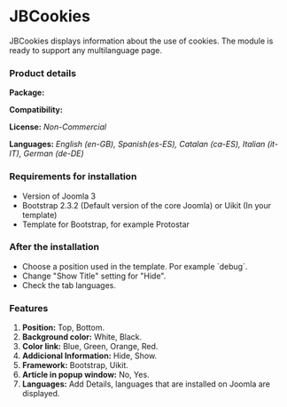 # JBCookies
JBCookies displays information about the use of cookies. The module is ready to support any multilanguage page.

<h3>Product details</h3>
<p><strong>Package:</strong>&nbsp; <img src="http://www.joomball.com/images/template/ext_mod.png" alt=""> <em><br></em></p>
<p><strong>Compatibility:</strong> <em><img src="http://www.joomball.com/images/template/extension/icon/compat_30.png" alt=""></em></p>
<p><strong>License:</strong> <em>Non-Commercial</em></p>
<p><strong>Languages:</strong> <em>English (en-GB), Spanish(es-ES), Catalan (ca-ES), Italian (it-IT), German (de-DE)<br></em></p>

<h3>Requirements for installation</h3>
<ul>
<li>Version of Joomla 3</li>
<li>Bootstrap 2.3.2 (Default version of the core Joomla) or Uikit (In your template)</li>
<li>Template for Bootstrap, for example Protostar</li>
</ul>
<h3>After the installation</h3>
<ul>
<li>Choose a position used in the template. Por example `debug´.</li>
<li>Change "Show Title" setting for "Hide".</li>
<li>Check the tab languages.</li>
</ul>

<h3>Features</h3>
<ol>
<li><strong>Position:</strong> Top, Bottom.</li>
<li><strong>Background color:</strong> White, Black.</li>
<li><strong>Color link:</strong> Blue, Green, Orange, Red.</li>
<li><strong>Addicional Information:</strong> Hide, Show.</li>
<li><strong>Framework:</strong> Bootstrap, Uikit.</li>
<li><strong>Article in popup window:</strong> No, Yes.</li>
<li><strong>Languages:</strong> Add Details, languages that are installed on Joomla are displayed.</li>
</ol>
